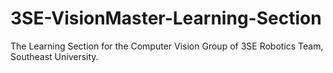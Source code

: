 # 3SE-VisionMaster-Learning-Section
The Learning Section for the Computer Vision Group of 3SE Robotics Team, Southeast University.
